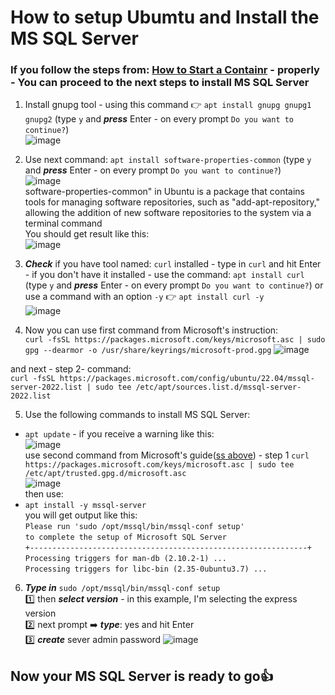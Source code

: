 # How to setup Ubumtu and Install the MS SQL Server

### If you follow the steps from: [How to Start a Containr](https://github.com/wlodarczakm/ProxmoxSoftwareTestingLab/blob/7b8de7c051e97e2fd94d0a21c5f83b30a9f69ade/Guides/How%20to%3A%20Start%20Container.md) - properly - You can proceed to the next steps to install MS SQL Server
1. Install gnupg tool - using this command 👉 `apt install gnupg gnupg1 gnupg2` (type `y` and ***press*** Enter - on every prompt `Do you want to continue?`)<br>
![image](https://github.com/wlodarczakm/ProxmoxSoftwareTestingLab/assets/120977639/f634041b-07fc-43d9-82ce-607ec623b3b4)<br>



2. Use next command: `apt install software-properties-common` (type `y` and ***press*** Enter - on every prompt `Do you want to continue?`)<br>
![image](https://github.com/wlodarczakm/ProxmoxSoftwareTestingLab/assets/120977639/0440396c-1936-450f-abfa-7e7796a14299)<br>
software-properties-common" in Ubuntu is a package that contains tools for managing software repositories, such as "add-apt-repository," allowing the addition of new software repositories to the system via a terminal command<br>
You should get result like this:<br>
![image](https://github.com/wlodarczakm/ProxmoxSoftwareTestingLab/assets/120977639/b279950b-39cf-4093-b384-73ed398a0d48)<br>


3. ***Check*** if you have tool named: `curl` installed - type in `curl` and hit Enter - 
if you don't have it installed - use the command: `apt install curl` (type `y` and ***press*** Enter - on every prompt `Do you want to continue?`) or use a command with an option `-y` 👉 `apt install curl -y` <br>
![image](https://github.com/wlodarczakm/ProxmoxSoftwareTestingLab/assets/120977639/b6b8d1e0-6938-401a-8537-d55e42284b49)<br>

4. Now you can use first command from Microsoft's instruction:<br>
`curl -fsSL https://packages.microsoft.com/keys/microsoft.asc | sudo gpg --dearmor -o /usr/share/keyrings/microsoft-prod.gpg`
![image](https://github.com/wlodarczakm/ProxmoxSoftwareTestingLab/assets/120977639/f8e85a34-af3b-4a53-9a6b-33b4e6bcb841)<br>

and next - step 2- command:<br>
`curl -fsSL https://packages.microsoft.com/config/ubuntu/22.04/mssql-server-2022.list | sudo tee /etc/apt/sources.list.d/mssql-server-2022.list`

5. Use the following commands to install MS SQL Server:<br>
- `apt update` - if you receive a warning like this:<br>
![image](https://github.com/wlodarczakm/ProxmoxSoftwareTestingLab/assets/120977639/00bd4a82-35a3-452f-98a9-fb0393df2f1e)<br>
use second command from Microsoft's guide([ss above](https://github.com/wlodarczakm/ProxmoxSoftwareTestingLab/assets/120977639/f8e85a34-af3b-4a53-9a6b-33b4e6bcb841)) - step 1 
`curl https://packages.microsoft.com/keys/microsoft.asc | sudo tee /etc/apt/trusted.gpg.d/microsoft.asc`<br>
![image](https://github.com/wlodarczakm/ProxmoxSoftwareTestingLab/assets/120977639/76d30832-7dda-4c1e-aa4c-decd3b85a036)<br>
then use:<br>
- `apt install -y mssql-server`<br>
you will get output like this:<br>
`Please run 'sudo /opt/mssql/bin/mssql-conf setup'`<br>
`to complete the setup of Microsoft SQL Server`<br>
`+--------------------------------------------------------------+`<br>
`Processing triggers for man-db (2.10.2-1) ...`<br>
`Processing triggers for libc-bin (2.35-0ubuntu3.7) ...`<br>
6. ***Type in*** `sudo /opt/mssql/bin/mssql-conf setup`<br>
1️⃣ then ***select version*** - in this example, I'm selecting the express version<br>
2️⃣ next prompt ➡️ ***type***: yes and hit Enter<br>
3️⃣ ***create*** sever admin password
![image](https://github.com/wlodarczakm/ProxmoxSoftwareTestingLab/assets/120977639/d0eed908-6429-4b1e-b488-c2a08b8c52ce)

## Now your MS SQL Server is ready to go👍



